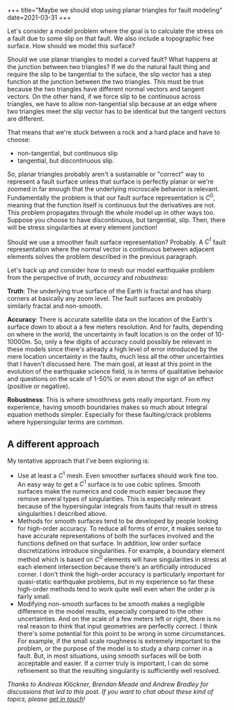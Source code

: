 +++
title="Maybe we should stop using planar triangles for fault modeling"
date=2021-03-31
+++

Let's consider a model problem where the goal is to calculate the stress on a fault due to some slip on that fault. We also include a topographic free surface. How should we model this surface? 

Should we use planar triangles to model a curved fault? What happens at the junction between two triangles? If we do the natural fault thing and require the slip to be tangential to the suface, the slip vector has a step function at the junction between the two triangles. This must be true because the two triangles have different normal vectors and tangent vectors. On the other hand, if we force slip to be continuous across triangles, we have to allow non-tangential slip because at an edge where two triangles meet the slip vector has to be identical but the tangent vectors are different. 

That means that we're stuck between a rock and a hard place and have to choose: 
* non-tangential, but continuous slip
* tangential, but discontinuous slip. 

So, planar triangles probably aren't a sustainable or "correct" way to represent a fault surface unless that surface is perfectly planar or we're zoomed in far enough that the underlying microscale behavior is relevant. Fundamentally the problem is that our fault surface representation is $C^0$, meaning that the function itself is continuous but the derivatives are not. This problem propagates through the whole model up in other ways too. Suppose you choose to have discontinuous, but tangential, slip. Then, there will be stress singularities at every element junction! 

Should we use a smoother fault surface representation? Probably. A $C^1$ fault representation where the normal vector is continuous between adjacent elements solves the problem described in the previous paragraph. 

Let's back up and consider how to mesh our model earthquake problem from the perspective of *truth*, *accuracy* and *robustness*:

**Truth**: The underlying true surface of the Earth is fractal and has sharp corners at basically any zoom level. The fault surfaces are probably similarly fractal and non-smooth.

**Accuracy**: There is accurate satellite data on the location of the Earth's surface down to about a a few meters resolution. And for faults, depending on where in the world, the uncertainty in fault location is on the order of 10-10000m. So, only a few digits of accuracy could possibly be relevant in these models since there's already a high level of error introduced by the mere location uncertainty in the faults, much less all the other uncertainties that I haven't discussed here. The main goal, at least at this point in the evolution of the earthquake science field, is in terms of qualitative behavior and questions on the scale of 1-50% or even about the sign of an effect (positive or negative).

**Robustness**: This is where smoothness gets really important. From my experience, having smooth boundaries makes so much about integral equation methods simpler. Especially for these faulting/crack problems where hypersingular terms are common.

## A different approach

My tentative approach that I've been exploring is:

* Use at least a $C^1$ mesh. Even smoother surfaces should work fine too. An easy way to get a $C^1$ surface is to use cubic splines. Smooth surfaces make the numerics and code much easier because they remove several types of singularities. This is especially relevant because of the hypersingular integrals from faults that result in stress singularities I described above. 
* Methods for smooth surfaces tend to be developed by people looking for high-order accuracy. To reduce all forms of error, it makes sense to have accurate representations of both the surfaces involved and the functions defined on that surface. In addition, low order surface discretizations introduce singularities. For example, a boundary element method which is based on $C^0$ elements will have singularities in stress at each element intersection because there's an artificially introduced corner. I don't think the high-order accuracy is particularly important for quasi-static earthquake problems, but in my experience so far these high-order methods tend to work quite well even when the order $p$ is fairly small.
* Modifying non-smooth surfaces to be smooth makes a negligible difference in the model results, especially compared to the other uncertainties. And on the scale of a few meters left or right, there is no real reason to think that input geometries are perfectly correct. I think there's some potential for this point to be wrong in some circumstances. For example, if the small scale roughness is extremely important to the problem, or the purpose of the model is to study a sharp corner in a fault. But, in most situations, using smooth surfaces will be both acceptable and easier. If a corner truly is important, I can do some refinement so that the resulting singularity is sufficiently well resolved.

*Thanks to Andreas Klöckner, Brendan Meade and Andrew Bradley for discussions that led to this post. If you want to chat about these kind of topics, please [get in touch](mailto:t.ben.thompson@gmail.com)!*
